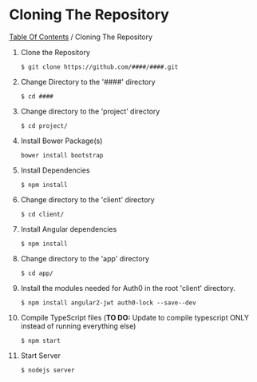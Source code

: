 # Cloning The Repository 
[Table Of Contents](../../README.md) / Cloning The Repository  

1. Clone the Repository 
	```  
	$ git clone https://github.com/####/####.git
	```  

2. Change Directory to the '####' directory
	```
	$ cd ####
	```  

3. Change directory to the 'project' directory  
	```  
	$ cd project/  
	```  

4. Install Bower Package(s)  
	```  
	bower install bootstrap
	```  

5. Install Dependencies
	```  
	$ npm install
	```  

6. Change directory to the 'client' directory
	```  
	$ cd client/  
	```  

7. Install Angular dependencies  
	```  
	$ npm install  
	```  

8. Change directory to the 'app' directory
	```  
	$ cd app/
	```  

9. Install the modules needed for Auth0 in the root 'client' directory.  
	```  
	$ npm install angular2-jwt auth0-lock --save--dev 
	```  

10. Compile TypeScript files (**TO DO:** Update to compile typescript ONLY instead of running everything else)
	```
	$ npm start
	```  
11. Start Server  
	```
	$ nodejs server
	```

	